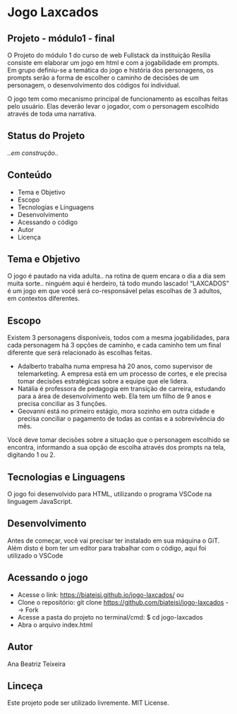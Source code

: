 
# Jogo Laxcados

## Projeto - módulo1 - final

O Projeto do módulo 1 do curso de web Fullstack da instituição Resília consiste em elaborar um jogo em html e com a jogabilidade em prompts. Em grupo definiu-se a temática do jogo e história dos personagens, os prompts serão a forma de escolher o caminho de decisões de um personagem, o desenvolvimento dos códigos foi individual.

O jogo tem como mecanismo principal de funcionamento as escolhas feitas pelo usuário. Elas deverão levar o jogador, com o personagem escolhido através de toda uma narrativa.

## Status do Projeto

_..em construção.._

## Conteúdo

- Tema e Objetivo
- Escopo
- Tecnologias e Linguagens
- Desenvolvimento
- Acessando o código
- Autor
- Licença

## Tema e Objetivo
O jogo é pautado na vida adulta.. na rotina de quem encara o dia a dia sem muita sorte.. ninguém aqui é herdeiro, tá todo mundo lascado!
“LAXCADOS” é um jogo em que você será co-responsável pelas escolhas de 3 adultos, em contextos diferentes.

## Escopo
Existem 3 personagens disponíveis, todos com a mesma jogabilidades, para cada personagem há 3 opções de caminho, e cada caminho tem um final diferente que será relacionado às escolhas feitas.

- Adalberto trabalha  numa empresa há 20 anos, como supervisor de telemarketing. A empresa está em um processo de cortes, e ele precisa tomar decisões estratégicas sobre a equipe que ele lidera.
- Natália é professora de pedagogia em transição de carreira, estudando para a área de desenvolvimento web. Ela tem um filho de 9 anos e precisa conciliar as 3 funções.
- Geovanni está no primeiro estágio, mora sozinho em outra cidade e precisa conciliar o pagamento de todas as contas e a sobrevivência do mês.

Você deve tomar decisões sobre a situação que o personagem escolhido se encontra, informando a sua opção de escolha através dos prompts na tela, digitando 1 ou 2.

## Tecnologias e Linguagens
O jogo foi desenvolvido para HTML, utilizando o programa VSCode na linguagem JavaScript.

## Desenvolvimento

Antes de começar, você vai precisar ter instalado em sua máquina o GiT. Além disto é bom ter um editor para trabalhar com o código, aqui foi utilizado o VSCode

## Acessando o jogo

- Acesse o link: <https://biateisi.github.io/jogo-laxcados/>
ou
- Clone o repositório: git clone <https://github.com/biateisi/jogo-laxcados> --> Fork
- Acesse a pasta do projeto no terminal/cmd: $ cd jogo-laxcados
- Abra o arquivo index.html

## Autor

Ana Beatriz Teixeira

## Linceça
Este projeto pode ser utilizado livremente. MIT License.